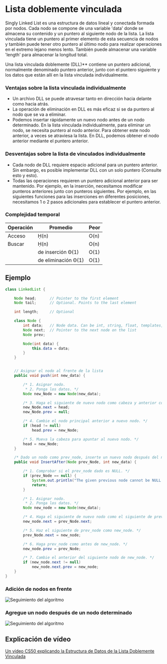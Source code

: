 # Lista doblemente vinculada

Singly Linked List es una estructura de datos lineal y conectada formada por nodos. Cada nodo se compone de una variable 'data' donde se almacena su contenido y un puntero al siguiente nodo de la lista. La lista vinculada tiene un puntero al primer elemento de esta secuencia de nodos y también puede tener otro puntero al último nodo para realizar operaciones en el extremo lejano menos lento. También puede almacenar una variable 'length' para almacenar la longitud total.

Una lista vinculada doblemente (DLL)** contiene un puntero adicional, normalmente denominado puntero anterior, junto con el puntero siguiente y los datos que están allí en la lista vinculada individualmente.

### Ventajas sobre la lista vinculada individualmente

- Un archivo DLL se puede atravesar tanto en dirección hacia delante como hacia atrás.
- La operación de eliminación en DLL es más eficaz si se da puntero al nodo que se va a eliminar.
- Podemos insertar rápidamente un nuevo nodo antes de un nodo determinado.
En la lista vinculada individualmente, para eliminar un nodo, se necesita puntero al nodo anterior. Para obtener este nodo anterior, a veces se atraviesa la lista. En DLL, podemos obtener el nodo anterior mediante el puntero anterior.

### Desventajas sobre la lista de vinculados individualmente

- Cada nodo de DLL requiere espacio adicional para un puntero anterior. Sin embargo, es posible implementar DLL con un solo puntero (Consulte esto y esto).
- Todas las operaciones requieren un puntero adicional anterior para ser mantenido. Por ejemplo, en la inserción, necesitamos modificar punteros anteriores junto con punteros siguientes. Por ejemplo, en las siguientes funciones para las inserciones en diferentes posiciones, necesitamos 1 o 2 pasos adicionales para establecer el puntero anterior.

### Complejidad temporal

| Operación | Promedio | Peor |
|-----------|---------|-------|
| Acceso | Ḥ(n) | O(n) |
| Buscar | Ḥ(n) | O(n) |
| | de inserción Θ(1) | O(1) |
| | de eliminación Θ(1) | O(1) |

## Ejemplo

```java
class LinkedList {

    Node head;      // Pointer to the first element
	Node tail;      // Optional. Points to the last element

	int length;     // Optional

    class Node {
        int data;   // Node data. Can be int, string, float, templates, etc
        Node next;  // Pointer to the next node on the list
        Node prev;

        Node(int data) {
            this.data = data;
        }
    }


    // Asignar el nodo al frente de la lista
    public void push(int new_data) {

        /* 1. Asignar nodo.
         * 2. Ponga los datos. */
        Node new_Node = new Node(new_data);

        /* 3. Haga el siguiente de nuevo nodo como cabeza y anterior como NULL. */
        new_Node.next = head;
        new_Node.prev = null;

        /* 4. Cambie el nodo principal anterior a nuevo nodo. */
        if (head != null)
            head.prev = new_Node;

        /* 5. Mueva la cabeza para apuntar al nuevo nodo. */
        head = new_Node;
    }

    /* Dado un nodo como prev_node, inserte un nuevo nodo después del nodo dado. */
    public void InsertAfter(Node prev_Node, int new_data) {

        /* 1. Comprobar si el prev_node dado es NULL. */
        if (prev_Node == null) {
            System.out.println("The given previous node cannot be NULL ");
            return;
        }

        /* 1. Asignar nodo.
         * 2. Ponga los datos. */
        Node new_node = new Node(new_data);

        /* 4. Haga el siguiente de nuevo nodo como el siguiente de prev_node. */
        new_node.next = prev_Node.next;

        /* 5. Haz el siguiente de prev_node como new_node. */
        prev_Node.next = new_node;

        /* 6. Haga prev_node como antes de new_node. */
        new_node.prev = prev_Node;

        /* 7. Cambie el anterior del siguiente nodo de new_node. */
        if (new_node.next != null)
            new_node.next.prev = new_node;
    }
}
```

### Adición de nodos en frente

![Seguimiento del algoritmo](https://www.geeksforgeeks.org/wp-content/uploads/gq/2014/03/DLL_add_front1.png)

### Agregue un nodo después de un nodo determinado

![Seguimiento del algoritmo](https://www.geeksforgeeks.org/wp-content/uploads/gq/2014/03/DLL_add_middle1.png)

## Explicación de vídeo

[Un vídeo CS50 explicando la Estructura de Datos de la Lista Doblemente Vinculada](https://www.youtube.com/watch?v=FHMPswJDCvU)
